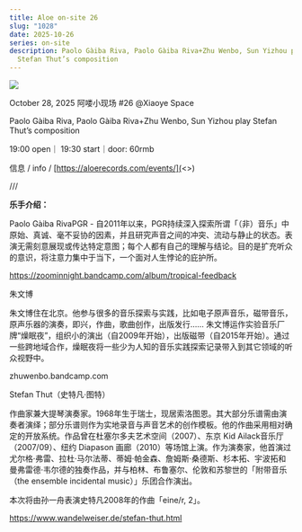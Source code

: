 ```yaml
---
title: Aloe on-site 26
slug: "1028"
date: 2025-10-26
series: on-site
description: Paolo Gàiba Riva, Paolo Gàiba Riva+Zhu Wenbo, Sun Yizhou play
  Stefan Thut’s composition
---
```

![](/images/uploads/on-site-26.jpg)

October 28, 2025 阿喽小现场 #26 @Xiaoye Space

Paolo Gàiba Riva, Paolo Gàiba Riva+Zhu Wenbo, Sun Yizhou play Stefan Thut’s composition

19:00 open｜ 19:30 start｜door: 60rmb

信息 / info / [https://aloerecords.com/events/](<>)

///

**乐手介绍：**

Paolo Gàiba RivaPGR - 自2011年以来，PGR持续深入探索所谓「（非）音乐」中原始、真诚、毫不妥协的因素，并且研究声音之间的冲突、流动与静止的状态。表演无需刻意展现或传达特定意图；每个人都有自己的理解与结论。目的是扩充听众的意识，将注意力集中于当下，一个面对人生悖论的庇护所。

https://zoominnight.bandcamp.com/album/tropical-feedback



朱文博

朱文博住在北京。他参与很多的音乐探索与实践，比如电子原声音乐，磁带音乐，原声乐器的演奏，即兴，作曲，歌曲创作，出版发行…… 朱文博运作实验音乐厂牌“燥眠夜”，组织小的演出（自2009年开始），出版磁带（自2015年开始）。通过一些跨地域合作，燥眠夜将一些少为人知的音乐实践探索记录带入到其它领域的听众视野中。



zhuwenbo.bandcamp.com



Stefan Thut（史特凡·图特）

作曲家兼大提琴演奏家。1968年生于瑞士，现居索洛图恩。其大部分乐谱需由演奏者演绎；部分乐谱则作为实地录音与声音艺术的创作模板。他的作曲采用相对确定的开放系统。作品曾在杜塞尔多夫艺术空间（2007）、东京 Kid Ailack音乐厅（2007/09）、纽约 Diapason 画廊（2010）等场馆上演。作为演奏家，他首演过尤尔格·弗雷、拉杜·马尔法蒂、蒂姆·帕金森、詹姆斯·桑德斯、杉本拓、宇波拓和曼弗雷德·韦尔德的独奏作品，并与柏林、布鲁塞尔、伦敦和苏黎世的「附带音乐（the ensemble incidental music）」乐团合作演出。



本次将由孙一舟表演史特凡2008年的作曲「eine/r, 2」。

https://www.wandelweiser.de/stefan-thut.html

